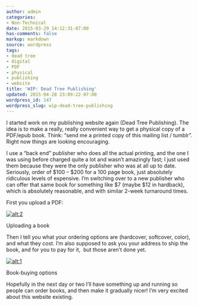 ```yaml
---
author: admin
categories:
- Non-Technical
date: 2015-03-29 14:12:31-07:00
has-comments: false
markup: markdown
source: wordpress
tags:
- dead tree
- digital
- PDF
- physical
- publishing
- website
title: 'WIP: Dead Tree Publishing'
updated: 2015-04-28 23:09:22-07:00
wordpress_id: 147
wordpress_slug: wip-dead-tree-publishing
---
```

I started work on my publishing website again (Dead Tree Publishing). The idea is to make a really, really convenient way to get a physical copy of a PDF/epub book. Think: “send me a printed copy of this mailing list / tumblr”. Right now things are looking encouraging.

I use a “back end” publisher who does all the actual printing, and the one I was using before charged quite a lot and wasn’t amazingly fast; I just used them because they were the only publisher who was at all up to date. Seriously, order of $100 – $200 for a 100 page book, just absolutely ridiculous levels of expensive. I’m switching over to a new publisher who can offer that same book for something like $7 (maybe $12 in hardback), which is absolutely reasonable, and with similar 2-week turnaround times.

First you upload a PDF:

[![alt:2](https://blog.za3k.com/wp-content/uploads/2015/03/2-300x90.jpg)](https://blog.za3k.com/wp-content/uploads/2015/03/1.jpg)

Uploading a book

Then I tell you what your ordering options are (hardcover, softcover, color), and what they cost. I’m also supposed to ask you your address to ship the book, and for you to pay for it,  but those aren’t done yet.

[![alt:1](https://blog.za3k.com/wp-content/uploads/2015/03/1-300x254.jpg)](https://blog.za3k.com/wp-content/uploads/2015/03/1.jpg)

Book-buying options

Hopefully in the next day or two I’ll have something up and running so people can order books, and then make it gradually nicer! I’m very excited about this website existing.
